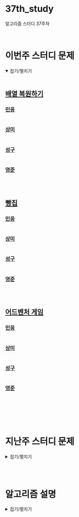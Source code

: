 # 37th_study

알고리즘 스터디 37주차

<br/>

# 이번주 스터디 문제

<details markdown="1" open>
<summary>접기/펼치기</summary>

<br/>

## [배열 복원하기](https://www.acmicpc.net/problem/16967)

### [민웅](./배열%20복원하기/민웅.py)

```py

```

### [상미](./배열%20복원하기/상미.py)

```py

```

### [성구](./배열%20복원하기/성구.py)

```py

```

### [영준](./배열%20복원하기/영준.py)

```py

```

<br/>

## [빵집](https://www.acmicpc.net/problem/3109)

### [민웅](./빵집/민웅.py)

```py

```

### [상미](./빵집/상미.py)

```py

```

### [성구](./빵집/성구.py)

```py

```

### [영준](./빵집/영준.py)

```py

```

<br/>

## [어드벤처 게임](https://www.acmicpc.net/problem/2310)

### [민웅](./어드벤처%20게임/민웅.py)

```py

```

### [상미](./어드벤처%20게임/상미.py)

```py

```

### [성구](./어드벤처%20게임/성구.py)

```py

```

### [영준](./어드벤처%20게임/영준.py)

```py

```

<br/>

</details>

<br/><br/>

# 지난주 스터디 문제

<details markdown="1">
<summary>접기/펼치기</summary>

<br/>

## [선수과목](https://www.acmicpc.net/problem/14567)

### [민웅](./선수과목/민웅.py)

```py

```

### [상미](./선수과목/상미.py)

```py

```

### [성구](./선수과목/성구.py)

```py

```

### [영준](./선수과목/영준.py)

```py

```

</details>

<br/><br/>

# 알고리즘 설명

<details markdown="1">
<summary>접기/펼치기</summary>

</details>
